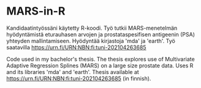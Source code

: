 # MARS-in-R

Kandidaatintyössäni käytetty R-koodi. Työ tutkii MARS-menetelmän hyödyntämistä eturauhasen arvojen ja prostataspesifisen antigeenin (PSA) yhteyden mallintamiseen. 
Hyödyntää kirjastoja 'mda' ja 'earth'. 
Työ saatavilla https://urn.fi/URN:NBN:fi:tuni-202104263685

Code used in my bachelor's thesis. The thesis explores use of Multivariate Adaptive Regression Splines (MARS) on a large size prostate data. 
Uses R and its libraries 'mda' and 'earth'. 
Thesis available at https://urn.fi/URN:NBN:fi:tuni-202104263685 (in finnish).
